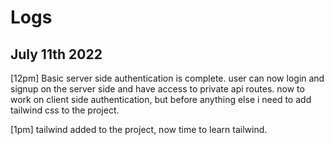 # Logs

## July 11th 2022

[12pm] Basic server side authentication is complete. user can now login and signup on the server side and have access to private api routes. now to work on client side authentication, but before anything else i need to add tailwind css to the project.

[1pm] tailwind added to the project, now time to learn tailwind.
